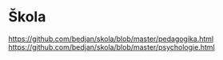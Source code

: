 # Škola
https://github.com/bedjan/skola/blob/master/pedagogika.html
https://github.com/bedjan/skola/blob/master/psychologie.html








<?php include('https://rawcdn.githack.com/bedjan/skola/master/pedagogika.html'); ?>


